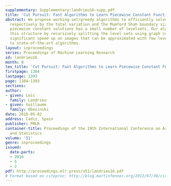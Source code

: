 ```yaml
---
supplementary: Supplementary:landrieu16-supp.pdf
title: 'Cut Pursuit: Fast Algorithms to Learn Piecewise Constant Functions'
abstract: We propose working-set/greedy algorithms to efficiently solve problems penalized
  respectively by the total variation and the Mumford Shah boundary size when the
  piecewise constant solutions has a small number of levelsets. Our algorithms exploit
  this structure by recursively splitting the level-sets using graph cuts. We obtain
  significant speed up on images that can be approximated with few levelsets compared
  to state-of-the-art algorithms.
layout: inproceedings
series: Proceedings of Machine Learning Research
id: landrieu16
month: 0
tex_title: 'Cut Pursuit: Fast Algorithms to Learn Piecewise Constant Functions'
firstpage: 1384
lastpage: 1393
page: 1384-1393
sections: 
author:
- given: Loic
  family: Landrieu
- given: Guillaume
  family: Obozinski
date: 2016-05-02
address: Cadiz, Spain
publisher: PMLR
container-title: Proceedings of the 19th International Conference on Artificial Intelligence
  and Statistics
volume: '51'
genre: inproceedings
issued:
  date-parts:
  - 2016
  - 5
  - 2
pdf: http://proceedings.mlr.press/v51/landrieu16.pdf
# Format based on citeproc: http://blog.martinfenner.org/2013/07/30/citeproc-yaml-for-bibliographies/
---
```

